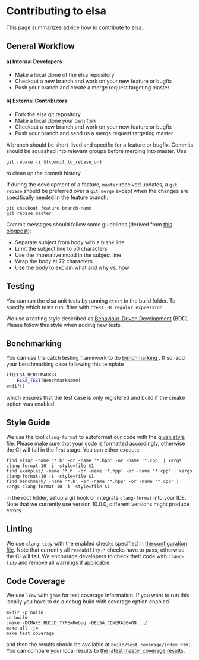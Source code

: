 # Contributing to elsa
This page summarizes advice how to contribute to elsa.

## General Workflow

#### a) Internal Developers
- Make a local clone of the elsa repository
- Checkout a new branch and work on your new feature or bugfix
- Push your branch and create a merge request targeting master

#### b) External Contributors
- Fork the elsa git repository
- Make a local clone your own fork
- Checkout a new branch and work on your new feature or bugfix
- Push your branch and send us a merge request targeting master

A branch should be short-lived and specific for a feature or bugfix. Commits should be squashed
into relevant groups before merging into master. Use
```
git rebase -i ${commit_to_rebase_on}
```
to clean up the commit history.

If during the development of a feature, `master` received updates, a `git rebase` should be preferred
over a `git merge` except when the changes are specifically needed in the feature branch:
```
git checkout feature-branch-name
git rebase master
```

Commit messages should follow some guidelines (derived from [this
blogpost](https://chris.beams.io/posts/git-commit/)):

- Separate subject from body with a blank line
- Limit the subject line to 50 characters
- Use the imperative mood in the subject line
- Wrap the body at 72 characters
- Use the body to explain what and why vs. how

## Testing
You can run the elsa unit tests by running `ctest` in the build folder. To specify which tests run,
filter with `ctest -R regular_expression`.

We use a testing style described as [Behaviour-Driven
Development](https://github.com/catchorg/Catch2/blob/master/docs/tutorial.md#bdd-style) (BDD). Please
follow this style when adding new tests.

## Benchmarking
You can use the catch testing framework to do [benchmarking
](https://github.com/catchorg/Catch2/blob/master/docs/benchmarks.md). If so, add your benchmarking
case following this template
```cmake
if(ELSA_BENCHMARKS)
    ELSA_TEST(BenchmarkName)
endif()
```
which ensures that the test case is only registered and build if the cmake option was
enabled.

## Style Guide
We use the tool `clang-format` to autoformat our code with the [given style
file](.clang-format). Please make sure that your code is formatted accordingly, otherwise the CI
will fail in the first stage. You can either execute
```
find elsa/ -name '*.h' -or -name '*.hpp' -or -name '*.cpp' | xargs clang-format-10 -i -style=file $1
find examples/ -name '*.h' -or -name '*.hpp' -or -name '*.cpp' | xargs clang-format-10 -i -style=file $1
find benchmark/ -name '*.h' -or -name '*.hpp' -or -name '*.cpp' | xargs clang-format-10 -i -style=file $1
```
in the root folder, setup a git hook or integrate `clang-format` into your IDE. Note that we
currently use version 10.0.0, different versions might produce errors.

## Linting
We use `clang-tidy` with the enabled checks specified in [the configuration file](.clang-tidy). Note
that currently all `readability-*` checks have to pass, otherwise the CI will fail. We encourage
developers to check their code with `clang-tidy` and remove all warnings if applicable.

## Code Coverage
We use `lcov` with `gcov` for test coverage information. If you want to run this locally you have to
do a debug build with coverage option enabled
```
mkdir -p build
cd build
cmake -DCMAKE_BUILD_TYPE=Debug -DELSA_COVERAGE=ON ../
make all -j4
make test_coverage
```
and then the results should be available at `build/test_coverage/index.html`. You can compare your
local results to [the latest master coverage results](https://ciip.in.tum.de/elsacoverage/).
